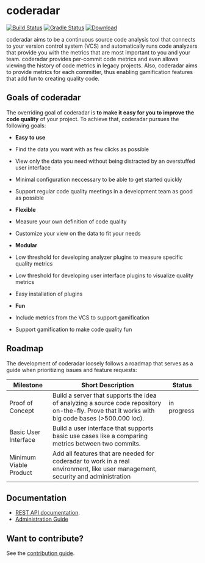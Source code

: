 # coderadar

[![Build Status](https://circleci.com/gh/reflectoring/coderadar.svg?style=shield&circle-token=:circle-token)](https://circleci.com/gh/reflectoring/coderadar) [![Gradle Status](https://gradleupdate.appspot.com/reflectoring/coderadar/status.svg)](https://gradleupdate.appspot.com/reflectoring/coderadar/status) [ ![Download](https://api.bintray.com/packages/reflectoring/releases/coderadar/images/download.svg) ](https://bintray.com/reflectoring/releases/coderadar/_latestVersion)

coderadar aims to be a continuous source code analysis tool that connects to your version control system (VCS) and automatically runs code analyzers that provide you with the metrics that are most important to you and your team. coderadar provides per-commit code metrics and even allows viewing the history of code metrics in legacy projects. Also, coderadar aims to provide metrics for each committer, thus enabling gamification features that add fun to creating quality code.

## Goals of coderadar
The overriding goal of coderadar is **to make it easy for you to improve the code quality** of your project. To achieve that, coderadar pursues the following goals:

* **Easy to use**
 * Find the data you want with as few clicks as possible
 * View only the data you need without being distracted by an overstuffed user interface
 * Minimal configuration neccessary to be able to get started quickly 
 * Support regular code quality meetings in a development team as good as possible

* **Flexible**
 * Measure your own definition of code quality
 * Customize your view on the data to fit your needs

* **Modular**
 * Low threshold for developing analyzer plugins to measure specific quality metrics
 * Low threshold for developing user interface plugins to visualize quality metrics
 * Easy installation of plugins

* **Fun**
 * Include metrics from the VCS to support gamification
 * Support gamification to make code quality fun
 
## Roadmap
The development of coderadar loosely follows a roadmap that serves as a guide when prioritizing issues and feature requests:

Milestone | Short Description | Status
----------|-------------------|-------
Proof of Concept | Build a server that supports the idea of analyzing a source code repository on-the-fly. Prove that it works with big code bases (>500.000 loc). | in progress
Basic User Interface | Build a user interface that supports basic use cases like a comparing metrics between two commits. | 
Minimum Viable Product | Add all features that are needed for coderadar to work in a real environment, like user management, security and administration | 

## Documentation
* [REST API documentation](http://reflectoring.github.io/coderadar/current/docs/restapi.html).
* [Administration Guide](http://reflectoring.github.io/coderadar/current/docs/admin.html)

## Want to contribute?
See the [contribution guide](https://github.com/reflectoring/coderadar/blob/master/CONTRIBUTING.md).
